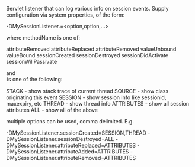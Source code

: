 Servlet listener that can log various info on session events. Supply
configuration via system properties, of the form:

-DMySessionListener.<methodName>=<option,option,...>

where methodName is one of:

attributeRemoved
attributeReplaced
attributeRemoved
valueUnbound
valueBound
sessionCreated
sessionDestroyed
sessionDidActivate
sessionWillPassivate

and <option> is one of the following:

STACK - show stack trace of current thread
SOURCE - show class originating this event
SESSION - show session info like sessionid, maxexpiry, etc
THREAD - show thread info
ATTRIBUTES - show all session attributes
ALL - show all of the above

multiple options can be used, comma delimited. E.g.

-DMySessionListener.sessionCreated=SESSION,THREAD
-DMySessionListener.sessionDestroyed=ALL
-DMySessionListener.attributeReplaced=ATTRIBUTES
-DMySessionListener.attributeAdded=ATTRIBUTES
-DMySessionListener.attributeRemoved=ATTRIBUTES


